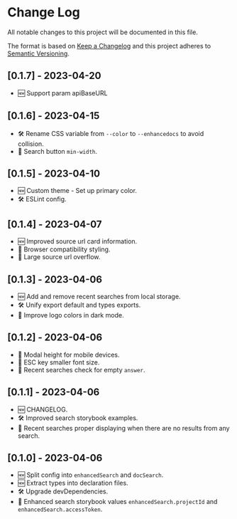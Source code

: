 # Change Log
All notable changes to this project will be documented in this file.

The format is based on [Keep a Changelog](http://keepachangelog.com/)
and this project adheres to [Semantic Versioning](http://semver.org/).

## [0.1.7] - 2023-04-20

- 🆕 Support param apiBaseURL

## [0.1.6] - 2023-04-15

- 🛠 Rename CSS variable from `--color` to `--enhancedocs` to avoid collision.
- 🐞 Search button `min-width`.

## [0.1.5] - 2023-04-10

- 🆕 Custom theme - Set up primary color.
- 🛠 ESLint config.

## [0.1.4] - 2023-04-07

- 🆕 Improved source url card information.
- 🐞 Browser compatibility styling.
- 🐞 Large source url overflow.

## [0.1.3] - 2023-04-06

- 🆕 Add and remove recent searches from local storage.
- 🛠 Unify export default and types exports.
- 🐞 Improve logo colors in dark mode.

## [0.1.2] - 2023-04-06

- 🐞 Modal height for mobile devices.
- 🐞 ESC key smaller font size.
- 🐞 Recent searches check for empty `answer`.

## [0.1.1] - 2023-04-06

- 🆕 CHANGELOG.
- 🛠 Improved search storybook examples.
- 🐞 Recent searches proper displaying when there are no results from any search.

## [0.1.0] - 2023-04-06

- 🆕 Split config into `enhancedSearch` and `docSearch`.
- 🆕 Extract types into declaration files.
- 🛠 Upgrade devDependencies.
- 🐞 Enhanced search storybook values `enhancedSearch.projectId` and `enhancedSearch.accessToken`.
